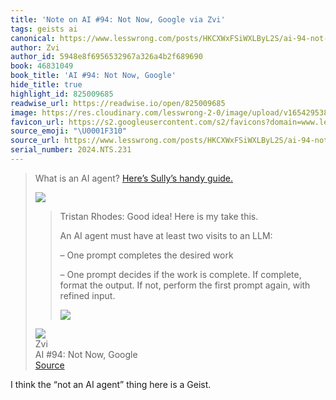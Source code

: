 ```yaml
---
title: 'Note on AI #94: Not Now, Google via Zvi'
tags: geists ai
canonical: https://www.lesswrong.com/posts/HKCXWxFSiWXLByL2S/ai-94-not-now-google
author: Zvi
author_id: 5948e8f6956532967a326a4b2f689690
book: 46831049
book_title: 'AI #94: Not Now, Google'
hide_title: true
highlight_id: 825009685
readwise_url: https://readwise.io/open/825009685
image: https://res.cloudinary.com/lesswrong-2-0/image/upload/v1654295382/new_mississippi_river_fjdmww.jpg
favicon_url: https://s2.googleusercontent.com/s2/favicons?domain=www.lesswrong.com
source_emoji: "\U0001F310"
source_url: https://www.lesswrong.com/posts/HKCXWxFSiWXLByL2S/ai-94-not-now-google#:~:text=What%20is%20an,%28https%3A%2F%2Fsubstackcdn.com%2Fimage%2Ffetch%2Fw_1456%2Cc_limit%2Cf_auto%2Cq_auto%3Agood%2Cfl_progressive%3Asteep%2Fhttps%253A%252F%252Fsubstack-post-media.s3.amazonaws.com%252Fpublic%252Fimages%252F0e8c58d2-4de6-4680-acce-9caeb0070bb1_1396x886.jpeg%29
serial_number: 2024.NTS.231
---
```

> What is an AI agent? [Here’s Sully’s handy guide.](https://x.com/SullyOmarr/status/1864697992261062690)
> 
> ![](https://substackcdn.com/image/fetch/w_1456,c_limit,f_auto,q_auto:good,fl_progressive:steep/https%3A%2F%2Fsubstack-post-media.s3.amazonaws.com%2Fpublic%2Fimages%2Ffe3b93df-e4a8-4075-bf41-90d5f8978748_867x547.png)
> 
> > Tristan Rhodes: Good idea! Here is my take this.
> > 
> > An AI agent must have at least two visits to an LLM:
> > 
> > – One prompt completes the desired work
> > 
> > – One prompt decides if the work is complete. If complete, format the output. If not, perform the first prompt again, with refined input.
> > 
> > ![](https://substackcdn.com/image/fetch/w_1456,c_limit,f_auto,q_auto:good,fl_progressive:steep/https%3A%2F%2Fsubstack-post-media.s3.amazonaws.com%2Fpublic%2Fimages%2F0e8c58d2-4de6-4680-acce-9caeb0070bb1_1396x886.jpeg)
> <div class="quoteback-footer"><div class="quoteback-avatar"><img class="mini-favicon" src="https://s2.googleusercontent.com/s2/favicons?domain=www.lesswrong.com"></div><div class="quoteback-metadata"><div class="metadata-inner"><span style="display:none">FROM:</span><div aria-label="Zvi" class="quoteback-author"> Zvi</div><div aria-label="AI #94: Not Now, Google" class="quoteback-title"> AI #94: Not Now, Google</div></div></div><div class="quoteback-backlink"><a target="_blank" aria-label="go to the full text of this quotation" rel="noopener" href="https://www.lesswrong.com/posts/HKCXWxFSiWXLByL2S/ai-94-not-now-google#:~:text=What%20is%20an,%28https%3A%2F%2Fsubstackcdn.com%2Fimage%2Ffetch%2Fw_1456%2Cc_limit%2Cf_auto%2Cq_auto%3Agood%2Cfl_progressive%3Asteep%2Fhttps%253A%252F%252Fsubstack-post-media.s3.amazonaws.com%252Fpublic%252Fimages%252F0e8c58d2-4de6-4680-acce-9caeb0070bb1_1396x886.jpeg%29" class="quoteback-arrow"> Source</a></div></div>

I think the “not an AI agent” thing here is a Geist.